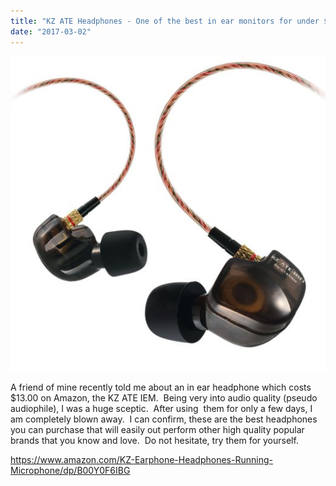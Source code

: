 ```yaml
---
title: "KZ ATE Headphones - One of the best in ear monitors for under $13!"
date: "2017-03-02"
---
```


[![](images/61jFfdwnFFL._SX522_.jpg)](https://www.thesterk.com/wp-content/uploads/2017/03/61jFfdwnFFL._SX522_.jpg)

A friend of mine recently told me about an in ear headphone which costs $13.00 on Amazon, the KZ ATE IEM.  Being very into audio quality (pseudo audiophile), I was a huge sceptic.  After using  them for only a few days, I am completely blown away.  I can confirm, these are the best headphones you can purchase that will easily out perform other high quality popular brands that you know and love.  Do not hesitate, try them for yourself.

https://www.amazon.com/KZ-Earphone-Headphones-Running-Microphone/dp/B00Y0F6IBG
